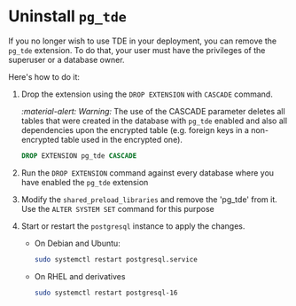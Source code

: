 # Uninstall `pg_tde`

If you no longer wish to use TDE in your deployment, you can remove the `pg_tde` extension. To do that, your user must have the privileges of the superuser or a database owner.

Here's how to do it:

1. Drop the extension using the `DROP EXTENSION` with `CASCADE` command.

   <i warning>:material-alert: Warning:</i> The use of the CASCADE parameter deletes all tables that were created in the database with `pg_tde` enabled and also all dependencies upon the encrypted table (e.g. foreign keys in a non-encrypted table used in the encrypted one).

   ```sql
   DROP EXTENSION pg_tde CASCADE
   ```

2. Run the `DROP EXTENSION` command against every database where you have enabled the `pg_tde` extension

3. Modify the `shared_preload_libraries` and remove the 'pg_tde' from it. Use the `ALTER SYSTEM SET` command for this purpose

4. Start or restart the `postgresql` instance to apply the changes.

    * On Debian and Ubuntu:    

       ```sh
       sudo systemctl restart postgresql.service
       ```
    
    * On RHEL and derivatives

       ```sh
       sudo systemctl restart postgresql-16
       ```